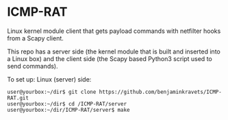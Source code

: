# ICMP-RAT
Linux kernel module client that gets payload commands with netfilter hooks from a Scapy client.

This repo has a server side (the kernel module that is built and inserted into a Linux box) and the client side (the Scapy based Python3 script used to send commands). 

To set up:
Linux (server) side:
```
user@yourbox:~/dir$ git clone https://github.com/benjaminkravets/ICMP-RAT.git
user@yourbox:~/dir$ cd /ICMP-RAT/server
user@yourbox:~/dir/ICMP-RAT/server$ make 
```

